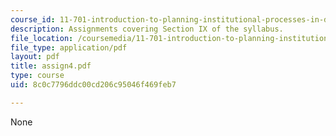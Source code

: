 ```yaml
---
course_id: 11-701-introduction-to-planning-institutional-processes-in-developing-countries-fall-2003
description: Assignments covering Section IX of the syllabus.
file_location: /coursemedia/11-701-introduction-to-planning-institutional-processes-in-developing-countries-fall-2003/8c0c7796ddc00cd206c95046f469feb7_assign4.pdf
file_type: application/pdf
layout: pdf
title: assign4.pdf
type: course
uid: 8c0c7796ddc00cd206c95046f469feb7

---
```

None